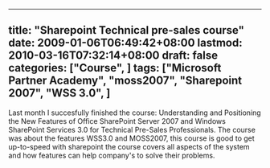 
---
title: "Sharepoint Technical pre-sales course"
date: 2009-01-06T06:49:42+08:00
lastmod: 2010-03-16T07:32:14+08:00
draft: false
categories: ["Course", ]
tags: ["Microsoft Partner Academy", "moss2007", "Sharepoint 2007", "WSS 3.0", ]
---


Last month I succesfully finished the course: Understanding and Positioning the New Features of Office SharePoint Server 2007 and Windows SharePoint Services 3.0 for Technical Pre-Sales Professionals. The course was about the features WSS3.0 and MOSS2007, this course is good to get up-to-speed with sharepoint the course covers all aspects of the system and how features can help company's to solve their problems.  

